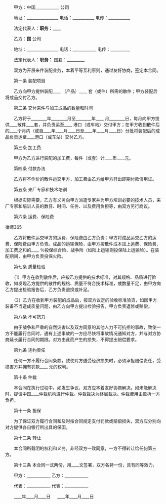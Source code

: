 
 　　甲方：中国____________ 公司
 
 　　地址：________________ 电话：___________ 电传：___________
 
 　　法定代表人：____________职务：________________
 
 　　乙方：________国________ 公司
 
 　　地址：________________ 电话：____________ 电传：__________
 
 　　法定代表人：____________职务：____________ 国籍：_________
 
 　　双方为开展来件装配业务，本着平等互利原则，通过友好协商，签定本合同。
 
 　　第一条 装配项目
 
 　　乙方向甲方提供装配____ （产品）____ 套（或件）所需的散件；甲方装配后将成品交付乙方。
 
 　　第二条 交付来件与加工成品的数量和时间
 
 　　乙方将于________年________月至________年____ 月________日，每月向甲方提供____散件____套，并负责运至____ 港口（或车站）交付甲方；在甲方收到散件后的____个月内（或自____年____月____日至____年____月____日）分批将装配后的成品负责运至____港口（或车站）交付乙方。
 
 　　第三条 加工费
 
 　　甲方为乙方进行装配的加工费，每件（或套）计____币____元。
 
 　　第四条 付款办法
 
 　　乙方将不作价的散件运交甲方，加工费由乙方给甲方开出即期付款信用证。
 
 　　第五条 来厂专家和技术培训
 
 　　根据实际需要，乙方有义务向甲方派遣专家并为甲方培训必要的技术人员，来厂专家和培训人员的数目、时间、任务、以及费用负担等，由双方另行商议。
 
 　　第六条 运费、保险费
 




 
律师365






 　　乙方将散件运交甲方的运费、保险费由乙方负责；甲方将成品运交乙方的运费、保险费由甲方负责。成品的运输保险，由甲方按散件成本加上运费、保险费、加工费之和的____ ％投保综合险、战争险（如陆上运输则投保陆上运输险）。在装配期间，由甲方负责投保火险。

 

 　　第七条 质量检验

 

 　　（1）甲方在收到散件后，应按乙方提供的技术标准，对其规格、品质进行验收，如发现乙方提供的散件的规格、质量不符合技术标准，或数量不足，由甲方向乙方提出检验报告后，乙方负责退换或补足。

 

 　　（2）乙方在收到甲方装配的成品后，按双方议定的验收标准验货，如因甲方装备不当造成质量问题，由乙方向甲方提出检验报告，甲方负责返修或赔偿。

 

 　　第八条 不可抗力

 

 　　由于战争和严重的自然灾害以及双方同意的其他人力不可抗拒的事故，致使一方不能履行合同时，遇有上述事故的一方应尽快将事故情况通知对方，并与对方协商延长履行合同的期限。对方由此而产生的损失，不得提出赔偿要求。

 

 　　第九条 违约责任

 

 　　任何一方不履行合同条款，致使对方遭受经济损失时，必须承担赔偿责任，受损害方并拥有罚款____ 元的权利。

 

 　　第十条 仲裁

 

 　　本合同在执行过程中，如发生争议，双方应本着友好协商解决。如未能解决时，提请中国____仲裁机构进行仲裁。仲裁裁决为终局裁决。仲裁费用由败拆一方负担。

 

 　　第十一条 担保

 

 　　为了保证双方履行合同和及时按合同规定支付罚款或赔偿损失，双方应分别向对方提供各自银行所出具的保函。

 

 　　第十二条 转让

 

 　　本合同所载明的权利和义务，非经双方一致同意，一方不得转让给任何第三方。

 

 　　第十三条 本合同一式两份，用____文签署，双方各持一份，具有同等效力。

 

 　　甲方：____________            乙方：____________

 

 　　代表：____________            代表：____________

 

 　　____年____月____日           　 ____年____月____日

 


 

 
 
 
 
 
  


  
 

  


  


  
 
 
 
 

